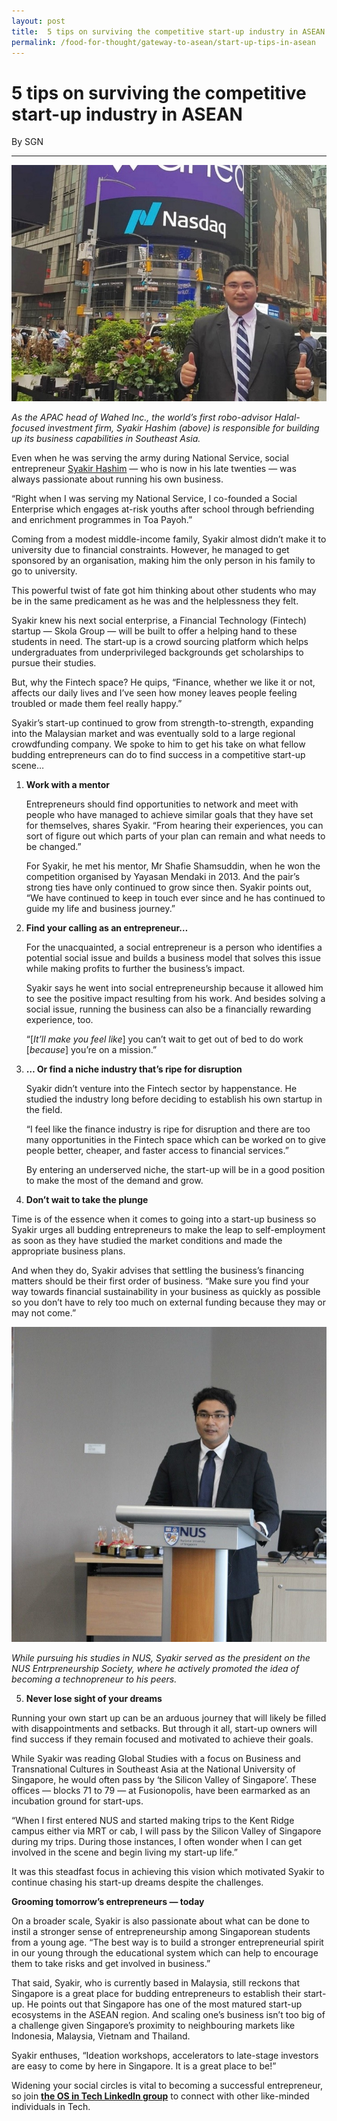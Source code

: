```yaml
---
layout: post
title:  5 tips on surviving the competitive start-up industry in ASEAN
permalink: /food-for-thought/gateway-to-asean/start-up-tips-in-asean
---
```

# 5 tips on surviving the competitive start-up industry in ASEAN

By SGN

---

![Image](/images/stories/2019/5-tips-1.jpg)

_As the APAC head of Wahed Inc., the world’s first robo-advisor Halal-focused investment firm, Syakir Hashim (above) is responsible for building up its business capabilities in Southeast Asia._
 
Even when he was serving the army during National Service, social entrepreneur [Syakir Hashim](https://www.linkedin.com/in/syakirhashim/) — who is now in his late twenties — was always passionate about running his own business.

“Right when I was serving my National Service, I co-founded a Social Enterprise which engages at-risk youths after school through befriending and enrichment programmes in Toa Payoh.”

Coming from a modest middle-income family, Syakir almost didn’t make it to university due to financial constraints. However, he managed to get sponsored by an organisation, making him the only person in his family to go to university.

This powerful twist of fate got him thinking about other students who may be in the same predicament as he was and the helplessness they felt.

Syakir knew his next social enterprise, a Financial Technology (Fintech) startup — Skola Group — will be built to offer a helping hand to these students in need. The start-up is a crowd sourcing platform which helps undergraduates from underprivileged backgrounds get scholarships to pursue their studies.

But, why the Fintech space? He quips, “Finance, whether we like it or not, affects our daily lives and I’ve seen how money leaves people feeling troubled or made them feel really happy.”

Syakir’s start-up continued to grow from strength-to-strength, expanding into the Malaysian market and was eventually sold to a large regional crowdfunding company. We spoke to him to get his take on what fellow budding entrepreneurs can do to find success in a competitive start-up scene…

1.  **Work with a mentor**
    
    Entrepreneurs should find opportunities to network and meet with people who have managed to achieve similar goals that they have set for themselves, shares Syakir. “From hearing their experiences, you can sort of figure out which parts of your plan can remain and what needs to be changed.”
    
    For Syakir, he met his mentor, Mr Shafie Shamsuddin, when he won the competition organised by Yayasan Mendaki in 2013. And the pair’s strong ties have only continued to grow since then. Syakir points out, “We have continued to keep in touch ever since and he has continued to guide my life and business journey.”
    
2.  **Find your calling as an entrepreneur…**
    
    For the unacquainted, a social entrepreneur is a person who identifies a potential social issue and builds a business model that solves this issue while making profits to further the business’s impact.
    
    Syakir says he went into social entrepreneurship because it allowed him to see the positive impact resulting from his work. And besides solving a social issue, running the business can also be a financially rewarding experience, too.
    
    “[_It’ll make you feel like_] you can’t wait to get out of bed to do work [_because_] you’re on a mission.”
    
3.  **… Or find a niche industry that’s ripe for disruption**
    
    Syakir didn’t venture into the Fintech sector by happenstance. He studied the industry long before deciding to establish his own startup in the field.
    
    “I feel like the finance industry is ripe for disruption and there are too many opportunities in the Fintech space which can be worked on to give people better, cheaper, and faster access to financial services.”
    
    By entering an underserved niche, the start-up will be in a good position to make the most of the demand and grow.
    
4.  **Don’t wait to take the plunge**

Time is of the essence when it comes to going into a start-up business so Syakir urges all budding entrepreneurs to make the leap to self-employment as soon as they have studied the market conditions and made the appropriate business plans.

And when they do, Syakir advises that settling the business’s financing matters should be their first order of business. “Make sure you find your way towards financial sustainability in your business as quickly as possible so you don’t have to rely too much on external funding because they may or may not come.”

![Image](/images/stories/2019/5-tips-2.jpg)

_While pursuing his studies in NUS, Syakir served as the president on the NUS Entrpreneurship Society, where he actively promoted the idea of becoming a technopreneur to his peers._

5. **Never lose sight of your dreams**

Running your own start up can be an arduous journey that will likely be filled with disappointments and setbacks. But through it all, start-up owners will find success if they remain focused and motivated to achieve their goals.

While Syakir was reading Global Studies with a focus on Business and Transnational Cultures in Southeast Asia at the National University of Singapore, he would often pass by ‘the Silicon Valley of Singapore’. These offices — blocks 71 to 79 — at Fusionopolis, have been earmarked as an incubation ground for start-ups.

“When I first entered NUS and started making trips to the Kent Ridge campus either via MRT or cab, I will pass by the Silicon Valley of Singapore during my trips. During those instances, I often wonder when I can get involved in the scene and begin living my start-up life.”

It was this steadfast focus in achieving this vision which motivated Syakir to continue chasing his start-up dreams despite the challenges.

**Grooming tomorrow’s entrepreneurs — today**

On a broader scale, Syakir is also passionate about what can be done to instil a stronger sense of entrepreneurship among Singaporean students from a young age. “The best way is to build a stronger entrepreneurial spirit in our young through the educational system which can help to encourage them to take risks and get involved in business.”

That said, Syakir, who is currently based in Malaysia, still reckons that Singapore is a great place for budding entrepreneurs to establish their start-up. He points out that Singapore has one of the most matured start-up ecosystems in the ASEAN region. And scaling one’s business isn’t too big of a challenge given Singapore’s proximity to neighbouring markets like Indonesia, Malaysia, Vietnam and Thailand.

Syakir enthuses, “Ideation workshops, accelerators to late-stage investors are easy to come by here in Singapore. It is a great place to be!”

Widening your social circles is vital to becoming a successful entrepreneur, so join  [**the OS in Tech LinkedIn group**](https://www.linkedin.com/groups/10403548/) to connect with other like-minded individuals in Tech.
